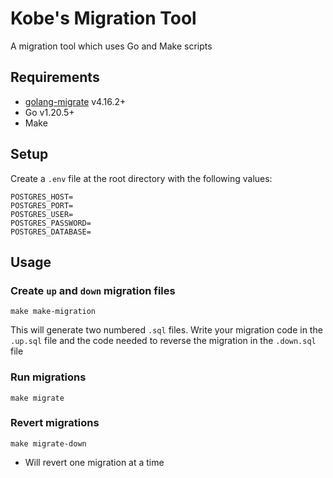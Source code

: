 # Kobe's Migration Tool

A migration tool which uses Go and Make scripts

## Requirements
- [golang-migrate](https://github.com/golang-migrate/migrate) v4.16.2+
- Go v1.20.5+
- Make

## Setup
Create a `.env` file at the root directory with the following values:
```
POSTGRES_HOST=
POSTGRES_PORT=
POSTGRES_USER=
POSTGRES_PASSWORD=
POSTGRES_DATABASE=
```

## Usage
### Create `up` and `down` migration files
```
make make-migration
```

This will generate two numbered `.sql` files. Write your migration code in the `.up.sql` file and the code needed to reverse the migration in the `.down.sql` file

### Run migrations
```
make migrate
```

### Revert migrations
```
make migrate-down
```
- Will revert one migration at a time
